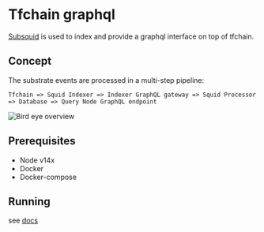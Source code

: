 # Tfchain graphql

[Subsquid](https://docs.subsquid.io) is used to index and provide a graphql interface on top of tfchain.

## Concept

The substrate events are processed in a multi-step pipeline:

    Tfchain => Squid Indexer => Indexer GraphQL gateway => Squid Processor => Database => Query Node GraphQL endpoint

![Bird eye overview](https://gblobscdn.gitbook.com/assets%2F-MdI-MAyz-csivC8mmdb%2Fsync%2Fe587479ff22ad79886861487b2734b6556302d10.png?alt=media)

## Prerequisites

* Node v14x
* Docker
* Docker-compose

## Running

see [docs](./docs/readme.md)